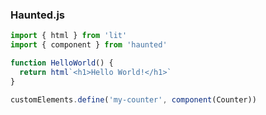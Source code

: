 ### Haunted.js

```javascript
import { html } from 'lit'
import { component } from 'haunted'

function HelloWorld() {
  return html`<h1>Hello World!</h1>`
}

customElements.define('my-counter', component(Counter))
```
